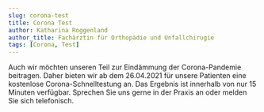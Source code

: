 ```yaml
---
slug: corona-test
title: Corona Test
author: Katharina Roggenland
author_title: Fachärztin für Orthopädie und Unfallchirugie
tags: [Corona, Test]
---
```


Auch wir möchten unseren Teil zur Eindämmung der Corona-Pandemie beitragen. Daher bieten wir ab dem 26.04.2021 für unsere Patienten eine kostenlose Corona-Schnelltestung an. Das Ergebnis ist innerhalb von nur 15 Minuten verfügbar. Sprechen Sie uns gerne in der Praxis an oder melden Sie sich telefonisch.
